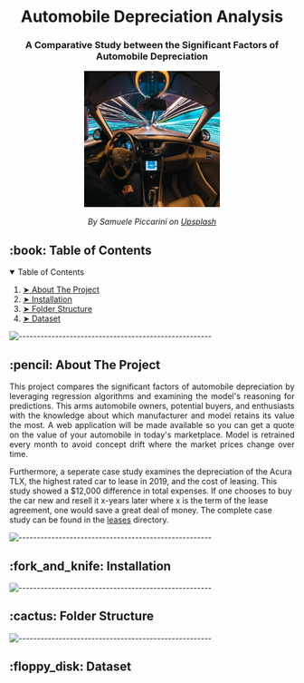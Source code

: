 <h1 align="center"> Automobile Depreciation Analysis </h1>
<h3 align="center"> A Comparative Study between the Significant Factors of Automobile Depreciation </h3> 

<p align="center">
  <img src="images/cover_image.jpeg" alt="Car Photo" width="240px" height="240px">
</p>
<p align="center">
  <cite>By Samuele Piccarini on 
    <a href="https://unsplash.com/photos/MyjVReZ5GLQ">Upsplash</a>
  </cite>
</p>


<!-- TABLE OF CONTENTS -->
<h2 id="table-of-contents"> :book: Table of Contents</h2>

<details open="open">
  <summary>Table of Contents</summary>
  <ol>
    <li><a href="#about-the-project"> ➤ About The Project</a></li>
    <li><a href="#installation"> ➤ Installation</a></li>
    <li><a href="#folder-structure"> ➤ Folder Structure</a></li>
    <li><a href="#dataset"> ➤ Dataset</a></li>
  </ol>
</details>

![-----------------------------------------------------](https://raw.githubusercontent.com/andreasbm/readme/master/assets/lines/rainbow.png)

<!-- ABOUT THE PROJECT -->
<h2 id="about-the-project"> :pencil: About The Project</h2>

<p align="justify"> 
This project compares the significant factors of automobile depreciation by leveraging regression algorithms and examining
the model's reasoning for predictions.  This arms automobile owners, potential buyers, and enthusiasts with the knowledge 
about which manufacturer and model retains its value the most.  A web application will be made available so you can get 
a quote on the value of your automobile in today's marketplace.  Model is retrained every month to avoid concept 
drift where the market prices change over time.

Furthermore, a seperate case study examines the depreciation of the Acura TLX, the highest rated car to lease in 2019, 
and the cost of leasing.  This study showed a $12,000 difference in total expenses. If one chooses to buy the car new
and resell it x-years later where x is the term of the lease agreement, one would save a great deal of money.
The complete case study can be found in the [leases](https://github.com/lukenew2/automobile-depreciation/tree/master/leases) directory.
</p>

![-----------------------------------------------------](https://raw.githubusercontent.com/andreasbm/readme/master/assets/lines/rainbow.png)

<!-- INSTALLATION -->
<h2 id="installation"> :fork_and_knife: Installation</h2>

![-----------------------------------------------------](https://raw.githubusercontent.com/andreasbm/readme/master/assets/lines/rainbow.png)

<!-- FOLDER STRUCTURE -->
<h2 id="folder-structure"> :cactus: Folder Structure</h2>
 

![-----------------------------------------------------](https://raw.githubusercontent.com/andreasbm/readme/master/assets/lines/rainbow.png)

<!-- DATASET -->
<h2 id="dataset"> :floppy_disk: Dataset</h2>
